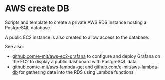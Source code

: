 # AWS create DB

Scripts and template to create a private AWS RDS instance hosting a PostgreSQL database.

A public EC2 instance is also created to allow access to the database.

See also:
- [github.com/e-mit/aws-ec2-grafana](https://github.com/e-mit/aws-ec2-grafana) to configure and deploy Grafana on the EC2 to display a public dashboard with PostgreSQL data
- [github.com/e-mit/aws-lambda-get](https://github.com/e-mit/aws-lambda-get) and [github.com/e-mit/aws-lambda-db](https://github.com/e-mit/aws-lambda-db) for gathering data into the RDS using Lambda functions
